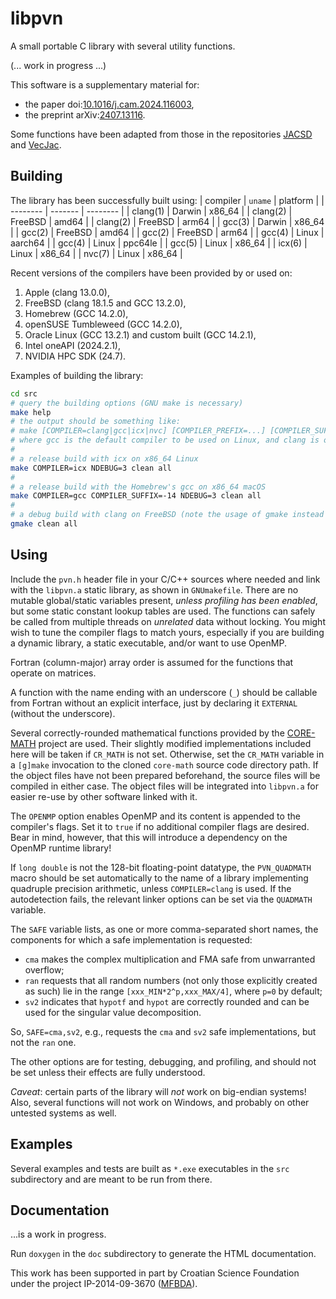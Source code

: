 # libpvn
A small portable C library with several utility functions.

(... work in progress ...)

This software is a supplementary material for:
- the paper doi:[10.1016/j.cam.2024.116003](https://doi.org/10.1016/j.cam.2024.116003 "Accurate complex Jacobi rotations"),
- the preprint arXiv:[2407.13116](https://arxiv.org/abs/2407.13116 "Arithmetical enhancements of the Kogbetliantz method for the SVD of order two").

Some functions have been adapted from those in the repositories [JACSD](https://github.com/venovako/JACSD) and [VecJac](https://github.com/venovako/VecJac).

## Building

The library has been successfully built using:
| compiler | `uname` | platform |
| -------- | ------- | -------- |
| clang(1) | Darwin  | x86_64   |
| clang(2) | FreeBSD | amd64    |
| clang(2) | FreeBSD | arm64    |
| gcc(3)   | Darwin  | x86_64   |
| gcc(2)   | FreeBSD | amd64    |
| gcc(2)   | FreeBSD | arm64    |
| gcc(4)   | Linux   | aarch64  |
| gcc(4)   | Linux   | ppc64le  |
| gcc(5)   | Linux   | x86_64   |
| icx(6)   | Linux   | x86_64   |
| nvc(7)   | Linux   | x86_64   |

Recent versions of the compilers have been provided by or used on:
1. Apple (clang 13.0.0),
2. FreeBSD (clang 18.1.5 and GCC 13.2.0),
3. Homebrew (GCC 14.2.0),
4. openSUSE Tumbleweed (GCC 14.2.0),
5. Oracle Linux (GCC 13.2.1) and custom built (GCC 14.2.1),
6. Intel oneAPI (2024.2.1),
7. NVIDIA HPC SDK (24.7).

Examples of building the library:
```bash
cd src
# query the building options (GNU make is necessary)
make help
# the output should be something like:
# make [COMPILER=clang|gcc|icx|nvc] [COMPILER_PREFIX=...] [COMPILER_SUFFIX=...] [NDEBUG=0|1|2|3|...] [PRINTOUT=ERR|OUT] [VECLEN=...] [CR_MATH=...] [OPENMP=...] [QUADMATH=...] [PROFILE=...] [SAFE=...] [DYNAMIC=dylib|so] [all|clean|help]
# where gcc is the default compiler to be used on Linux, and clang is otherwise
#
# a release build with icx on x86_64 Linux
make COMPILER=icx NDEBUG=3 clean all
#
# a release build with the Homebrew's gcc on x86_64 macOS
make COMPILER=gcc COMPILER_SUFFIX=-14 NDEBUG=3 clean all
#
# a debug build with clang on FreeBSD (note the usage of gmake instead of make)
gmake clean all
```

## Using

Include the `pvn.h` header file in your C/C++ sources where needed and link with the `libpvn.a` static library, as shown in `GNUmakefile`.
There are no mutable global/static variables present, *unless profiling has been enabled*, but some static constant lookup tables are used.
The functions can safely be called from multiple threads on *unrelated* data without locking.
You might wish to tune the compiler flags to match yours, especially if you are building a dynamic library, a static executable, and/or want to use OpenMP.

Fortran (column-major) array order is assumed for the functions that operate on matrices.

A function with the name ending with an underscore (`_`) should be callable from Fortran without an explicit interface, just by declaring it `EXTERNAL` (without the underscore).

Several correctly-rounded mathematical functions provided by the [CORE-MATH](https://core-math.gitlabpages.inria.fr) project are used.
Their slightly modified implementations included here will be taken if `CR_MATH` is not set.
Otherwise, set the `CR_MATH` variable in a `[g]make` invocation to the cloned `core-math` source code directory path.
If the object files have not been prepared beforehand, the source files will be compiled in either case.
The object files will be integrated into `libpvn.a` for easier re-use by other software linked with it.

The `OPENMP` option enables OpenMP and its content is appended to the compiler's flags.
Set it to `true` if no additional compiler flags are desired.
Bear in mind, however, that this will introduce a dependency on the OpenMP runtime library!

If `long double` is not the 128-bit floating-point datatype, the `PVN_QUADMATH` macro should be set automatically to the name of a library implementing quadruple precision arithmetic, unless `COMPILER=clang` is used.
If the autodetection fails, the relevant linker options can be set via the `QUADMATH` variable.

The `SAFE` variable lists, as one or more comma-separated short names, the components for which a safe implementation is requested:
- `cma` makes the complex multiplication and FMA safe from unwarranted overflow;
- `ran` requests that all random numbers (not only those explicitly created as such) lie in the range `[xxx_MIN*2^p,xxx_MAX/4]`, where `p=0` by default;
- `sv2` indicates that `hypotf` and `hypot` are correctly rounded and can be used for the singular value decomposition.

So, `SAFE=cma,sv2`, e.g., requests the `cma` and `sv2` safe implementations, but not the `ran` one.

The other options are for testing, debugging, and profiling, and should not be set unless their effects are fully understood.

*Caveat*: certain parts of the library will *not* work on big-endian systems!
Also, several functions will not work on Windows, and probably on other untested systems as well.

## Examples

Several examples and tests are built as `*.exe` executables in the `src` subdirectory and are meant to be run from there.

## Documentation

...is a work in progress.

Run `doxygen` in the `doc` subdirectory to generate the HTML documentation.

This work has been supported in part by Croatian Science Foundation under the project IP-2014-09-3670 ([MFBDA](https://web.math.pmf.unizg.hr/mfbda/)).
